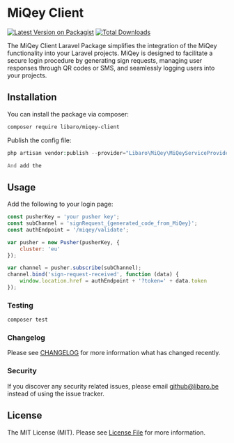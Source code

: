 # MiQey Client

[![Latest Version on Packagist](https://img.shields.io/packagist/v/libaro/miqey-client.svg?style=flat-square)](https://packagist.org/packages/libaro/miqey-client)
[![Total Downloads](https://img.shields.io/packagist/dt/libaro/miqey-client.svg?style=flat-square)](https://packagist.org/packages/libaro/miqey-client)

The MiQey Client Laravel Package simplifies the integration of the MiQey functionality into your Laravel projects. MiQey is designed to facilitate a secure login procedure by generating sign requests, managing user responses through QR codes or SMS, and seamlessly logging users into your projects.

## Installation

You can install the package via composer:

```bash
composer require libaro/miqey-client
```

Publish the config file: 
```php
php artisan vendor:publish --provider="Libaro\MiQey\MiQeyServiceProvider" --tag="config"

And add the 
```

## Usage


Add the following to your login page:

````javascript
const pusherKey = 'your pusher key';
const subChannel = 'signRequest_{generated_code_from_MiQey}';
const authEndpoint = '/miqey/validate';

var pusher = new Pusher(pusherKey, {
    cluster: 'eu'
});

var channel = pusher.subscribe(subChannel);
channel.bind('sign-request-received', function (data) {
    window.location.href = authEndpoint + '?token=' + data.token
});
````

### Testing

```bash
composer test
```

### Changelog

Please see [CHANGELOG](CHANGELOG.md) for more information what has changed recently.


### Security

If you discover any security related issues, please email github@libaro.be instead of using the issue tracker.

## License

The MIT License (MIT). Please see [License File](LICENSE.md) for more information.
